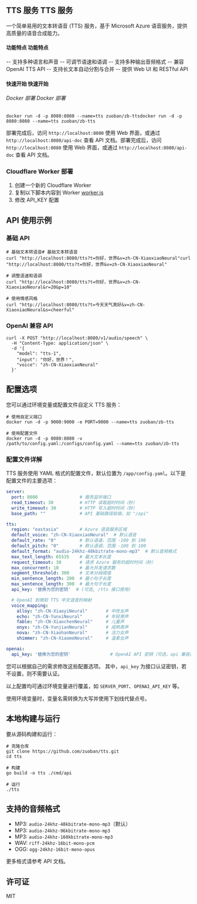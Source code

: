 ## TTS 服务 TTS 服务

一个简单易用的文本转语音 (TTS) 服务，基于 Microsoft Azure 语音服务，提供高质量的语音合成能力。

#### 功能特点 功能特点

-- 支持多种语言和声音
-- 可调节语速和语调
-- 支持多种输出音频格式
-- 兼容 OpenAI TTS API
-- 支持长文本自动分割与合并
-- 提供 Web UI 和 RESTful API

#### 快速开始 快速开始

###### Docker 部署 Docker 部署

```shell
docker run -d -p 8080:8080 --name=tts zuoban/zb-ttsdocker run -d -p 8080:8080 --name=tts zuoban/zb-tts
```

部署完成后，访问 `http://localhost:8080` 使用 Web 界面，或通过 `http://localhost:8080/api-doc` 查看 API 文档。部署完成后，访问 `http://localhost:8080` 使用 Web 界面，或通过 `http://localhost:8080/api-doc` 查看 API 文档。

### Cloudflare Worker 部署

1. 创建一个新的 Cloudflare Worker
2. 复制以下脚本内容到 Worker
   [worker.js](https://github.com/zuoban/tts/blob/main/workers/src/index.js)
3. 修改 API_KEY 配置

## API 使用示例

### 基础 API

```shell
# 基础文本转语音# 基础文本转语音
curl "http://localhost:8080/tts?t=你好，世界&v=zh-CN-XiaoxiaoNeural"curl "http://localhost:8080/tts?t=你好，世界&v=zh-CN-XiaoxiaoNeural"

# 调整语速和语调
curl "http://localhost:8080/tts?t=你好，世界&v=zh-CN-XiaoxiaoNeural&r=20&p=10"

# 使用情感风格
curl "http://localhost:8080/tts?t=今天天气真好&v=zh-CN-XiaoxiaoNeural&s=cheerful"
```

### OpenAI 兼容 API

```shell
curl -X POST "http://localhost:8080/v1/audio/speech" \
  -H "Content-Type: application/json" \
  -d '{
    "model": "tts-1",
    "input": "你好，世界！",
    "voice": "zh-CN-XiaoxiaoNeural"
  }'
```

## 配置选项

您可以通过环境变量或配置文件自定义 TTS 服务：

```shell
# 使用自定义端口
docker run -d -p 9000:9000 -e PORT=9000 --name=tts zuoban/zb-tts

# 使用配置文件
docker run -d -p 8080:8080 -v /path/to/config.yaml:/configs/config.yaml --name=tts zuoban/zb-tts
```

### 配置文件详解

TTS 服务使用 YAML 格式的配置文件，默认位置为 `/app/config.yaml`。以下是配置文件的主要选项：

```yaml
server:
  port: 8080                # 服务监听端口
  read_timeout: 30          # HTTP 读取超时时间（秒）
  write_timeout: 30         # HTTP 写入超时时间（秒）
  base_path: ""             # API 基础路径前缀，如 "/api"

tts:
  region: "eastasia"        # Azure 语音服务区域
  default_voice: "zh-CN-XiaoxiaoNeural"  # 默认语音
  default_rate: "0"         # 默认语速，范围 -100 到 100
  default_pitch: "0"        # 默认语调，范围 -100 到 100
  default_format: "audio-24khz-48kbitrate-mono-mp3"  # 默认音频格式
  max_text_length: 65535    # 最大文本长度
  request_timeout: 30       # 请求 Azure 服务的超时时间（秒）
  max_concurrent: 10        # 最大并发请求数
  segment_threshold: 300    # 文本分段阈值
  min_sentence_length: 200  # 最小句子长度
  max_sentence_length: 300  # 最大句子长度
  api_key: '替换为您的密钥'  # (可选, /tts 接口使用)

  # OpenAI 到微软 TTS 中文语音的映射
  voice_mapping:
    alloy: "zh-CN-XiaoyiNeural"       # 中性女声
    echo: "zh-CN-YunxiNeural"         # 年轻男声
    fable: "zh-CN-XiaochenNeural"     # 儿童声
    onyx: "zh-CN-YunjianNeural"       # 成熟男声
    nova: "zh-CN-XiaohanNeural"       # 活力女声
    shimmer: "zh-CN-XiaomoNeural"     # 温柔女声

openai:
  api_key: '替换为您的密钥'               # OpenAI API 密钥（可选，api 兼容接口使用）
```

您可以根据自己的需求修改这些配置选项。 其中，`api_key` 为接口认证密钥，若不设置，则不需要认证。

以上配置均可通过环境变量进行覆盖，如 `SERVER_PORT`、`OPENAI_API_KEY` 等。

使用环境变量时，变量名需转换为大写并使用下划线代替点号。


## 本地构建与运行

要从源码构建和运行：

```shell
# 克隆仓库
git clone https://github.com/zuoban/tts.git
cd tts

# 构建
go build -o tts ./cmd/api

# 运行
./tts
```

## 支持的音频格式

- MP3: `audio-24khz-48kbitrate-mono-mp3`（默认）
- MP3: `audio-24khz-96kbitrate-mono-mp3`
- MP3: `audio-24khz-160kbitrate-mono-mp3`
- WAV: `riff-24khz-16bit-mono-pcm`
- OGG: `ogg-24khz-16bit-mono-opus`

更多格式请参考 API 文档。

## 许可证

MIT
